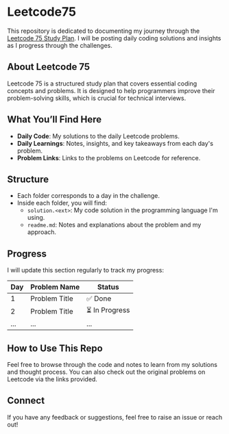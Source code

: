# Leetcode75

This repository is dedicated to documenting my journey through the [Leetcode 75 Study Plan](https://leetcode.com/studyplan/leetcode-75/). I will be posting daily coding solutions and insights as I progress through the challenges.

## About Leetcode 75

Leetcode 75 is a structured study plan that covers essential coding concepts and problems. It is designed to help programmers improve their problem-solving skills, which is crucial for technical interviews.

## What You’ll Find Here

- **Daily Code**: My solutions to the daily Leetcode problems.
- **Daily Learnings**: Notes, insights, and key takeaways from each day's problem.
- **Problem Links**: Links to the problems on Leetcode for reference.

## Structure

- Each folder corresponds to a day in the challenge.
- Inside each folder, you will find:
  - `solution.<ext>`: My code solution in the programming language I'm using.
  - `readme.md`: Notes and explanations about the problem and my approach.
  
## Progress

I will update this section regularly to track my progress:

| Day | Problem Name | Status |
| --- | ------------ | ------ |
| 1   | Problem Title | ✅ Done |
| 2   | Problem Title | ⏳ In Progress |
| ... | ...          | ...    |

## How to Use This Repo

Feel free to browse through the code and notes to learn from my solutions and thought process. You can also check out the original problems on Leetcode via the links provided.

## Connect

If you have any feedback or suggestions, feel free to raise an issue or reach out!
